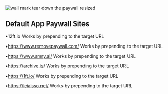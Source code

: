 ![wall mark tear down the paywall resized](https://github.com/KaiKai7/Wall-Mark/assets/87836320/84639559-53d2-4584-8847-2de56dd2dbab)

## Default App Paywall Sites

•12ft.io
Works by prepending to the target URL

•https://www.removepaywall.com/
Works by prepending to the target URL

•https://www.smry.ai/
Works by prepending to the target URL

•https://archive.is/
Works by prepending to the target URL

•https://1ft.io/
Works by prepending to the target URL

•https://leiaisso.net/
Works by prepending to the target URL

